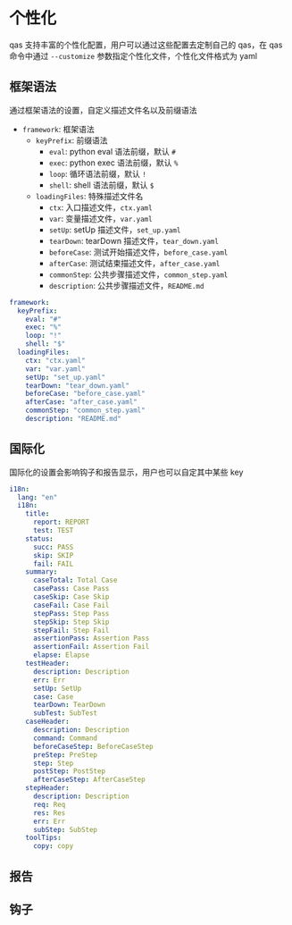 # 个性化

qas 支持丰富的个性化配置，用户可以通过这些配置去定制自己的 qas，在 qas 命令中通过 `--customize` 参数指定个性化文件，个性化文件格式为 yaml

## 框架语法

通过框架语法的设置，自定义描述文件名以及前缀语法

- `framework`: 框架语法
    - `keyPrefix`: 前缀语法
        - `eval`: python eval 语法前缀，默认 `#`
        - `exec`: python exec 语法前缀，默认 `%`
        - `loop`: 循环语法前缀，默认 `!`
        - `shell`: shell 语法前缀，默认 `$`
    - `loadingFiles`: 特殊描述文件名
        - `ctx`: 入口描述文件，`ctx.yaml`
        - `var`: 变量描述文件，`var.yaml`
        - `setUp`: setUp 描述文件，`set_up.yaml`
        - `tearDown`: tearDown 描述文件，`tear_down.yaml`
        - `beforeCase`: 测试开始描述文件，`before_case.yaml`
        - `afterCase`: 测试结束描述文件，`after_case.yaml`
        - `commonStep`: 公共步骤描述文件，`common_step.yaml`
        - `description`: 公共步骤描述文件，`README.md`

```yaml
framework:
  keyPrefix:
    eval: "#"
    exec: "%"
    loop: "!"
    shell: "$"
  loadingFiles:
    ctx: "ctx.yaml"
    var: "var.yaml"
    setUp: "set_up.yaml"
    tearDown: "tear_down.yaml"
    beforeCase: "before_case.yaml"
    afterCase: "after_case.yaml"
    commonStep: "common_step.yaml"
    description: "README.md"
```

## 国际化

国际化的设置会影响钩子和报告显示，用户也可以自定其中某些 key

```yaml
i18n:
  lang: "en"
  i18n:
    title:
      report: REPORT
      test: TEST
    status:
      succ: PASS
      skip: SKIP
      fail: FAIL
    summary:
      caseTotal: Total Case
      casePass: Case Pass
      caseSkip: Case Skip
      caseFail: Case Fail
      stepPass: Step Pass
      stepSkip: Step Skip
      stepFail: Step Fail
      assertionPass: Assertion Pass
      assertionFail: Assertion Fail
      elapse: Elapse
    testHeader:
      description: Description
      err: Err
      setUp: SetUp
      case: Case
      tearDown: TearDown
      subTest: SubTest
    caseHeader:
      description: Description
      command: Command
      beforeCaseStep: BeforeCaseStep
      preStep: PreStep
      step: Step
      postStep: PostStep
      afterCaseStep: AfterCaseStep
    stepHeader:
      description: Description
      req: Req
      res: Res
      err: Err
      subStep: SubStep
    toolTips:
      copy: copy
```

## 报告

## 钩子
